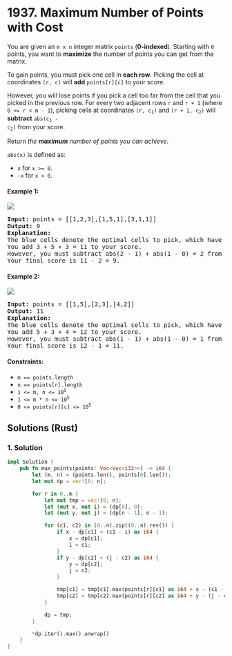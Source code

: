 # 1937. Maximum Number of Points with Cost
You are given an `m x n` integer matrix `points` (**0-indexed**). Starting with `0` points, you want to **maximize** the number of points you can get from the matrix.

To gain points, you must pick one cell in **each row**. Picking the cell at coordinates `(r, c)` will **add** `points[r][c]` to your score.

However, you will lose points if you pick a cell too far from the cell that you picked in the previous row. For every two adjacent rows `r` and `r + 1` (where `0 <= r < m - 1`), picking cells at coordinates <code>(r, c<sub>1</sub>)</code> and <code>(r + 1, c<sub>2</sub>)</code> will **subtract** <code>abs(c<sub>1</sub> - c<sub>2</sub>)</code> from your score.

Return *the **maximum** number of points you can achieve*.

`abs(x)` is defined as:
* `x` for `x >= 0`.
* `-x` for `x < 0`.

#### Example 1:
![](https://assets.leetcode.com/uploads/2021/07/12/screenshot-2021-07-12-at-13-40-26-diagram-drawio-diagrams-net.png)
<pre>
<strong>Input:</strong> points = [[1,2,3],[1,5,1],[3,1,1]]
<strong>Output:</strong> 9
<strong>Explanation:</strong>
The blue cells denote the optimal cells to pick, which have coordinates (0, 2), (1, 1), and (2, 0).
You add 3 + 5 + 3 = 11 to your score.
However, you must subtract abs(2 - 1) + abs(1 - 0) = 2 from your score.
Your final score is 11 - 2 = 9.
</pre>

#### Example 2:
![](https://assets.leetcode.com/uploads/2021/07/12/screenshot-2021-07-12-at-13-42-14-diagram-drawio-diagrams-net.png)
<pre>
<strong>Input:</strong> points = [[1,5],[2,3],[4,2]]
<strong>Output:</strong> 11
<strong>Explanation:</strong>
The blue cells denote the optimal cells to pick, which have coordinates (0, 1), (1, 1), and (2, 0).
You add 5 + 3 + 4 = 12 to your score.
However, you must subtract abs(1 - 1) + abs(1 - 0) = 1 from your score.
Your final score is 12 - 1 = 11.
</pre>

#### Constraints:
* `m == points.length`
* `n == points[r].length`
* <code>1 <= m, n <= 10<sup>5</sup></code>
* <code>1 <= m * n <= 10<sup>5</sup></code>
* <code>0 <= points[r][c] <= 10<sup>5</sup></code>

## Solutions (Rust)

### 1. Solution
```Rust
impl Solution {
    pub fn max_points(points: Vec<Vec<i32>>) -> i64 {
        let (m, n) = (points.len(), points[0].len());
        let mut dp = vec![0; n];

        for r in 0..m {
            let mut tmp = vec![0; n];
            let (mut x, mut i) = (dp[0], 0);
            let (mut y, mut j) = (dp[n - 1], n - 1);

            for (c1, c2) in (0..n).zip((0..n).rev()) {
                if x - dp[c1] < (c1 - i) as i64 {
                    x = dp[c1];
                    i = c1;
                }
                if y - dp[c2] < (j - c2) as i64 {
                    y = dp[c2];
                    j = c2;
                }

                tmp[c1] = tmp[c1].max(points[r][c1] as i64 + x - (c1 - i) as i64);
                tmp[c2] = tmp[c2].max(points[r][c2] as i64 + y - (j - c2) as i64);
            }

            dp = tmp;
        }

        *dp.iter().max().unwrap()
    }
}
```
